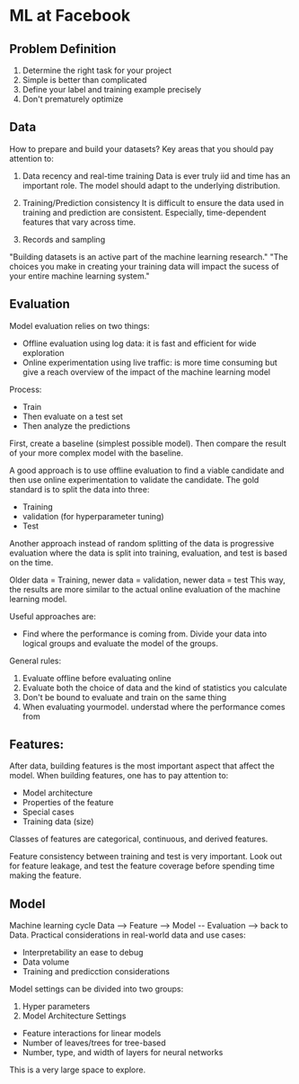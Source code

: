 # ML at Facebook

## Problem Definition

1. Determine the right task for your project
2. Simple is better than complicated
3. Define your label and training example precisely
4. Don't prematurely optimize

## Data
How to prepare and build your datasets?
Key areas that you should pay attention to:
1. Data recency and real-time training
Data is ever truly iid and time has an important role. 
The model should adapt to the underlying distribution.

2. Training/Prediction consistency
It is difficult to ensure the data used in training and prediction are consistent.
Especially, time-dependent features that vary across time.

3. Records and sampling

"Building datasets is an active part of the machine learning research."
"The choices you make in creating your training data will impact the sucess of your entire machine learning system."

## Evaluation
Model evaluation relies on two things:
- Offline evaluation using log data: it is fast and efficient for wide exploration
- Online experimentation using live traffic: is more time consuming but give a reach overview of the impact of the machine learning model

Process:
- Train
- Then evaluate on a test set
- Then analyze the predictions

First, create a baseline (simplest possible model).
Then compare the result of your more complex model with the baseline.

A good approach is to use offline evaluation to find a viable candidate and then use online experimentation to validate the candidate.
The gold standard is to split the data into three:
- Training
- validation (for hyperparameter tuning)
- Test

Another approach instead of random splitting of the data is progressive evaluation where the data is split into training, evaluation, and test is based on the time.

Older data = Training, newer data = validation, newer data = test 
This way, the results are more similar to the actual online evaluation of the machine learning model.

Useful approaches are:
- Find where the performance is coming from. Divide your data into logical groups and evaluate the model of the groups.

General rules:
1. Evaluate offline before evaluating online
2. Evaluate both the choice of data and the kind of statistics you calculate
3. Don't be bound to evaluate and train on the same thing
4. When evaluating yourmodel. understad where the performance comes from

## Features:
After data, building features is the most important aspect that affect the model.
When building features, one has to pay attention to:
- Model architecture
- Properties of the feature
- Special cases
- Training data (size)

Classes of features are categorical, continuous, and derived features.

Feature consistency between training and test is very important.
Look out for feature leakage, and test the feature coverage before spending time making the feature.

## Model
Machine learning cycle Data --> Feature --> Model -- Evaluation --> back to Data.
Practical considerations in real-world data and use cases:
- Interpretability an ease to debug
- Data volume
- Training and predicction considerations

Model settings can be divided into two groups:
1. Hyper parameters
2. Model Architecture Settings
  - Feature interactions for linear models
  - Number of leaves/trees for tree-based
  - Number, type, and width of layers for neural networks
  
This is a very large space to explore.
